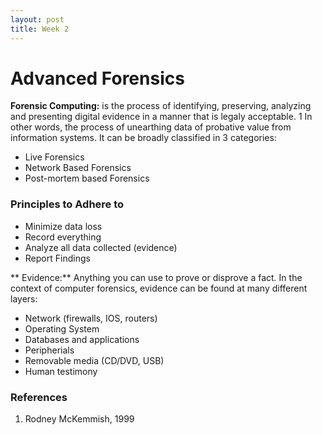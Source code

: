 ```yaml
---
layout: post
title: Week 2
---
```

# Advanced Forensics
**Forensic Computing:** is the process of identifying, preserving, analyzing and presenting digital evidence in a manner that is legaly acceptable. 1
In other words, the process of unearthing data of probative value from information systems. 
It can be broadly classified in 3 categories: 
- Live Forensics
- Network Based Forensics
- Post-mortem based Forensics

### Principles to Adhere to
- Minimize data loss
- Record everything
- Analyze all data collected (evidence) 
- Report Findings

** Evidence:** Anything you can use to prove or disprove a fact.
In the context of computer forensics, evidence can be found at many different layers: 
- Network (firewalls, IOS, routers)
- Operating System
- Databases and applications
- Peripherials
- Removable media (CD/DVD, USB)
- Human testimony


### References 
1. Rodney McKemmish, 1999
